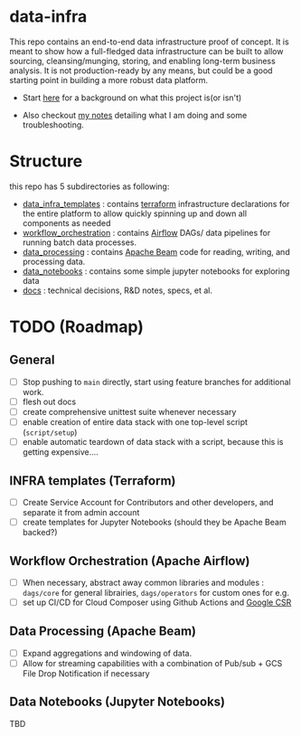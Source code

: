 # data-infra

This repo contains an end-to-end data infrastructure proof of concept. It is meant to show how a full-fledged data infrastructure can be built to allow sourcing, cleansing/munging, storing,
and enabling long-term business analysis. It is not production-ready by any means, but could be a good starting point in building a more robust data platform.

- Start [here](./docs/tech_decisions.md) for a background on what this project is(or isn't)

- Also checkout [my notes](./docs/r_n_d.md) detailing what I am doing and some troubleshooting.

# Structure

this repo has 5 subdirectories as following:

* [data_infra_templates](./data_infra_templates) : contains [terraform](https://www.terraform.io/) infrastructure declarations for the entire platform to allow quickly spinning up and down all components as needed
* [workflow_orchestration](./workflow_orchestration) : contains [Airflow](https://airflow.apache.org/) DAGs/ data pipelines for running batch data processes.
* [data_processing](./data_processing) : contains [Apache Beam](https://beam.apache.org/) code for reading, writing, and processing data.
* [data_notebooks](./data_notebooks) : contains some simple jupyter notebooks for exploring data
* [docs](./docs) : technical decisions, R&D notes, specs, et al.


# TODO (Roadmap)

## General
- [ ] Stop pushing to `main` directly, start using feature branches for additional work.
- [ ] flesh out docs
- [ ] create comprehensive unittest suite whenever necessary
- [ ] enable creation of entire data stack with one top-level script (`script/setup`)
- [ ] enable automatic teardown of data stack with a script, because this is getting expensive....
## INFRA templates (Terraform)

- [ ] Create Service Account for Contributors and other developers, and separate it from admin account
- [ ] create templates for Jupyter Notebooks (should they be Apache Beam backed?)
## Workflow Orchestration (Apache Airflow)
- [ ] When necessary, abstract away common libraries and modules : `dags/core` for general librairies, `dags/operators` for custom ones for e.g.
- [ ] set up CI/CD for Cloud Composer using Github Actions and [Google CSR](https://cloud.google.com/source-repositories)
## Data Processing (Apache Beam)

- [ ] Expand aggregations and windowing of data.
- [ ] Allow for streaming capabilities with a combination of Pub/sub + GCS File Drop Notification if necessary
## Data Notebooks (Jupyter Notebooks)
TBD


